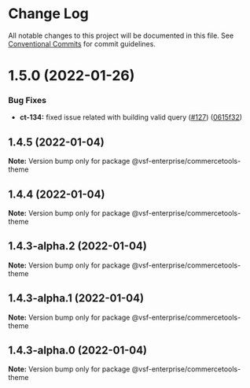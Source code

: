 # Change Log

All notable changes to this project will be documented in this file.
See [Conventional Commits](https://conventionalcommits.org) for commit guidelines.

# 1.5.0 (2022-01-26)


### Bug Fixes

* **ct-134:** fixed issue related with building valid query ([#127](https://github.com/vuestorefront/commercetools/issues/127)) ([0615f32](https://github.com/vuestorefront/commercetools/commit/0615f3285307921dfd77fcd70498b1686ba0558b))





## 1.4.5 (2022-01-04)

**Note:** Version bump only for package @vsf-enterprise/commercetools-theme





## 1.4.4 (2022-01-04)

**Note:** Version bump only for package @vsf-enterprise/commercetools-theme





## 1.4.3-alpha.2 (2022-01-04)

**Note:** Version bump only for package @vsf-enterprise/commercetools-theme





## 1.4.3-alpha.1 (2022-01-04)

**Note:** Version bump only for package @vsf-enterprise/commercetools-theme





## 1.4.3-alpha.0 (2022-01-04)

**Note:** Version bump only for package @vsf-enterprise/commercetools-theme
